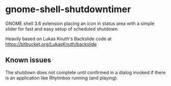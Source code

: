 gnome-shell-shutdowntimer
=========================

GNOME shell 3.6 extension placing an icon in status area with a simple slider for fast and easy setup of scheduled shutdown.

Heavily based on Lukas Knuth's Backslide code at https://bitbucket.org/LukasKnuth/backslide

Known issues
------------

The shutdown does not complete until confirmed in a dialog invoked if there is an application like Rhytmbox running (and playing).
